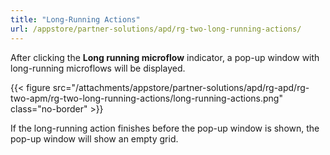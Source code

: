 ```yaml
---
title: "Long-Running Actions"
url: /appstore/partner-solutions/apd/rg-two-long-running-actions/
---
```


After clicking the **Long running microflow** indicator, a pop-up window with long-running microflows will be displayed.

{{< figure src="/attachments/appstore/partner-solutions/apd/rg-apd/rg-two-apm/rg-two-long-running-actions/long-running-actions.png" class="no-border" >}}

If the long-running action finishes before the pop-up window is shown, the pop-up window will show an empty grid.
